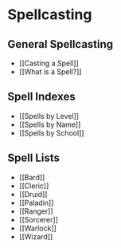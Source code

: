 # Spellcasting
## General Spellcasting

* [[Casting a Spell]]
* [[What is a Spell?]]

## Spell Indexes

* [[Spells by Level]]
* [[Spells by Name]]
* [[Spells by School]]

## Spell Lists

* [[Bard]]
* [[Cleric]]
* [[Druid]]
* [[Paladin]]
* [[Ranger]]
* [[Sorcerer]]
* [[Warlock]]
* [[Wizard]]
